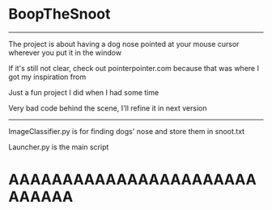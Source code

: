# BoopTheSnoot
------------------------------------------------
The project is about having a dog nose pointed at your mouse cursor wherever you put it in the window

If it's still not clear, check out pointerpointer.com because that was where I got my inspiration from

Just a fun project I did when I had some time 

Very bad code behind the scene, I'll refine it in next version
**************************************************************
ImageClassifier.py is for finding dogs' nose and store them in snoot.txt

Launcher.py is the main script

# AAAAAAAAAAAAAAAAAAAAAAAAAAAAA
